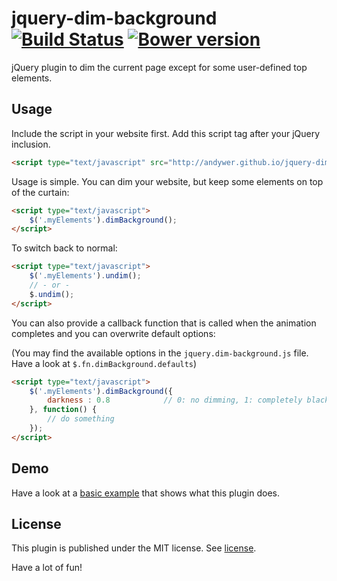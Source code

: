 jquery-dim-background [![Build Status](https://travis-ci.org/andywer/jquery-dim-background.svg?branch=master)](https://travis-ci.org/andywer/jquery-dim-background) [![Bower version](https://badge.fury.io/bo/jquery-dim-background.svg)](http://badge.fury.io/bo/jquery-dim-background)
=====================

jQuery plugin to dim the current page except for some user-defined top elements.


Usage
-----

Include the script in your website first. Add this script tag after your jQuery inclusion.

```html
<script type="text/javascript" src="http://andywer.github.io/jquery-dim-background/jquery.dim-background.min.js"></script>
```


Usage is simple. You can dim your website, but keep some elements on top of the curtain:

```html
<script type="text/javascript">
    $('.myElements').dimBackground();
</script>
```


To switch back to normal:

```html
<script type="text/javascript">
    $('.myElements').undim();
    // - or -
    $.undim();
</script>
```


You can also provide a callback function that is called when the animation completes and you can overwrite default options:

(You may find the available options in the `jquery.dim-background.js` file. Have a look at `$.fn.dimBackground.defaults`)

```html
<script type="text/javascript">
    $('.myElements').dimBackground({
        darkness : 0.8            // 0: no dimming, 1: completely black
    }, function() {
        // do something
    });
</script>
```

Demo
----

Have a look at a [basic example](http://andywer.github.io/jquery-dim-background/demo/basic.html) that shows what this plugin does.


License
-------

This plugin is published under the MIT license. See [license](https://raw.github.com/andywer/jquery-dim-background/master/LICENSE.txt).

Have a lot of fun!

